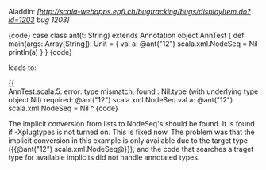 Aladdin: *[http://scala-webapps.epfl.ch/bugtracking/bugs/displayItem.do?id=1203 bug 1203]*

{code}
case class ant(t: String) extends Annotation
object AnnTest {
   def main(args: Array[String]): Unit = {
     val a: @ant("12") scala.xml.NodeSeq = Nil
     println(a)
   }
}
{code}

leads to:

{{	
AnnTest.scala:5: error: type mismatch;
  found   : Nil.type (with underlying type object Nil)
  required: @ant("12") scala.xml.NodeSeq
     val a: @ant("12") scala.xml.NodeSeq = Nil
                                           ^
{code}

The implicit conversion from lists to NodeSeq's should be found. It is found if -Xplugtypes is not turned on.
This is fixed now.  The problem was that the implicit conversion in this example is only available due to the target type ({{@ant("12") scala.xml.NodeSeq@}}), and the code that searches a traget type for available implicits did not handle annotated types.
